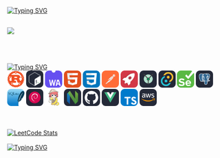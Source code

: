 <a href="https://git.io/typing-svg"><img src="https://readme-typing-svg.herokuapp.com?font=Fira+Code&pause=1000&color=DDDDDD&random=false&width=435&lines=%3C%3E++Hi%2C+There+(%EF%BF%A3%E2%96%BD%EF%BF%A3)%E3%83%8E%EF%BE%9E++%3C%3E" alt="Typing SVG" />
</a>
<br>
<br>
<p>
<a href="https://count.getloli.com/get"><img src="https://count.getloli.com/get/@:tommatti99?theme=original-new"></a>
</p>
<br>
<br>
<br>
<a href="https://git.io/typing-svg"><img src="https://readme-typing-svg.herokuapp.com?font=Fira+Code&pause=1000&color=DDDDDD&random=false&width=435&lines=My+Stack+%E3%83%BE(+%60%E3%83%BC%C2%B4)%E3%82%B7%CF%86__" alt="Typing SVG" />
<br>
</a>
<code><img title="Rust" height="40" width="40" src="icons/Rust.svg"></code>
<code><img title="Bash" height="40" width="40" src="icons/Bash-Dark.svg"></code>
<code><img title="WebAssembly" height="40" width="40" src="icons/WebAssembly.svg"></code>
<code><img title="HTML" height="40" width="40" src="icons/HTML.svg"></code>
<code><img title="CSS" height="40" width="40" src="icons/CSS.svg"></code>
<code><img title="Postman" height="40" width="40" src="icons/Postman.svg"></code>
<code><img title="Rocket" height="40" width="40" src="icons/Rocket.svg"></code>
<code><img title="Yew" height="40" width="40" src="icons/Yew-Dark.svg"></code>
<code><img title="Tauri" height="40" width="40" src="icons/Tauri-Dark.svg"></code>
<code><img title="Selenium" height="40" width="40" src="icons/Selenium.svg"></code>
<code><img title="Postgres" height="40" width="40" src="icons/PostgreSQL-Dark.svg"></code>
<code><img title="SQLite" height="40" width="40" src="icons/SQLite.svg"></code>
<code><img title="Debian" height="40" width="40" src="icons/Debian-Dark.svg"></code>
<code><img title="Renpy" height="40" width="40" src="icons/Renpy.svg"></code>
<code><img title="Neovim" height="40" width="40" src="icons/NeoVim-Dark.svg"></code>
<code><img title="Github" height="40" width="40" src="icons/Github-Dark.svg"></code>
<code><img title="VueJs" height="40" width="40" src="icons/VueJS-Dark.svg"></code>
<code><img title="TypeScript" height="40" width="40" src="icons/TypeScript.svg"></code>
<code><img title="AWS" height="40" width="40" src="icons/AWS-Dark.svg"></code>
<br>
<br>
<br>
<br>
<a href="https://leetcode.com/tommatti99/">
    <img src="https://leetcard.jacoblin.cool/tommatti99?theme=dark&font=Fira%20Code" alt="LeetCode Stats" />
</a>

<br>
<br>
<a href="https://git.io/typing-svg"><img src="https://readme-typing-svg.herokuapp.com?font=Fira+Code&pause=1000&color=DDDDDD&random=false&width=435&lines=Come+see+my+projects+(%E3%81%A5%EF%BF%A3+%C2%B3%EF%BF%A3)%E3%81%A5" alt="Typing SVG" />
